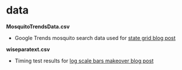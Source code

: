 # data

**MosquitoTrendsData.csv**
* Google Trends mosquito search data used for [state grid blog post](http://blogs.sas.com/content/jmp/2016/05/24/remaking-mosquito-trends-chart/)

**wiseparatext.csv**
* Timing test results for [log scale bars makeover blog post](http://blogs.sas.com/content/jmp/2016/06/29/graph-makeover-bars-on-a-log-scale/)
